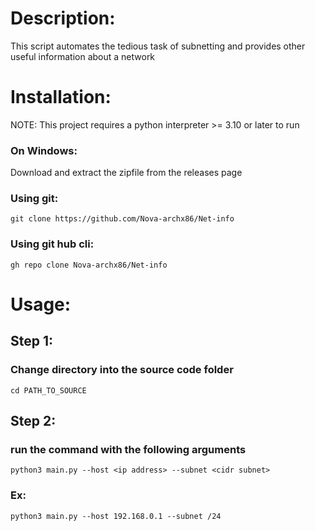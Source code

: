# Description:

This script automates the tedious task of subnetting and provides other useful information about a network

# Installation:

NOTE: This project requires a python interpreter >= 3.10 or later to run
### On Windows:
Download and extract the zipfile from the releases page
### Using git:

    git clone https://github.com/Nova-archx86/Net-info

### Using git hub cli:

    gh repo clone Nova-archx86/Net-info

# Usage:
## Step 1:
### Change directory into the source code folder
    cd PATH_TO_SOURCE
## Step 2:
### run the command with the following arguments
    python3 main.py --host <ip address> --subnet <cidr subnet>
### Ex:
    python3 main.py --host 192.168.0.1 --subnet /24
    

